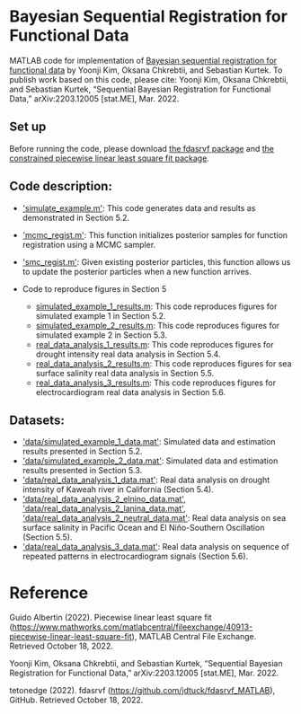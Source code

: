 # Bayesian Sequential Registration for Functional Data
MATLAB code for implementation of [Bayesian sequential registration for functional data](https://arxiv.org/abs/2203.12005) by Yoonji Kim, Oksana Chkrebtii, and Sebastian Kurtek. To publish work based on this code, please cite: Yoonji Kim, Oksana Chkrebtii, and Sebastian Kurtek, “Sequential Bayesian Registration for Functional Data,” arXiv:2203.12005 [stat.ME], Mar. 2022.

## Set up
Before running the code, please download [the fdasrvf package](https://github.com/jdtuck/fdasrvf_MATLAB) and [the constrained piecewise linear least square fit package](https://www.mathworks.com/matlabcentral/fileexchange/40913-piecewise-linear-least-square-fit).

## Code description:

- ['simulate_example.m'](simulate_example.m): This code generates data and results as demonstrated in Section 5.2.
- ['mcmc_regist.m'](mcmc_regist.m): This function initializes posterior samples for function registration using a MCMC sampler.
- ['smc_regist.m'](smc_regist.m): Given existing posterior particles, this function allows us to update the posterior particles when a new function arrives.

- Code to reproduce figures in Section 5
  - [simulated_example_1_results.m](simulated_example_1_results.m): This code reproduces figures for simulated example 1 in Section 5.2.
  - [simulated_example_2_results.m](simulated_example_2_results.m): This code reproduces figures for simulated example 2 in Section 5.3.
  - [real_data_analysis_1_results.m](real_data_analysis_1_results.m): This code reproduces figures for drought intensity real data analysis in Section 5.4.
  - [real_data_analysis_2_results.m](real_data_analysis_2_results.m): This code reproduces figures for sea surface salinity real data analysis in Section 5.5.
  - [real_data_analysis_3_results.m](real_data_analysis_3_results.m): This code reproduces figures for electrocardiogram real data analysis in Section 5.6.

## Datasets:

- ['data/simulated_example_1_data.mat'](data/simulated_example_1_data.mat): Simulated data and estimation results presented in Section 5.2.
- ['data/simulated_example_2_data.mat'](data/simulated_example_2_data.mat): Simulated data and estimation results presented in Section 5.3.
- ['data/real_data_analysis_1_data.mat'](data/real_data_analysis_1_data.mat): Real data analysis on drought intensity of Kaweah river in California (Section 5.4).
- ['data/real_data_analysis_2_elnino_data.mat'](data/real_data_analysis_2_elnino_data.mat), ['data/real_data_analysis_2_lanina_data.mat'](data/real_data_analysis_2_lanina_data.mat), ['data/real_data_analysis_2_neutral_data.mat'](data/real_data_analysis_2_neutral_data.mat): Real data analysis on sea surface salinity in Pacific Ocean and El Niño-Southern Oscillation (Section 5.5).
- ['data/real_data_analysis_3_data.mat'](data/real_data_analysis_3_data.mat): Real data analysis on sequence of repeated patterns in electrocardiogram signals (Section 5.6).

# Reference

Guido Albertin (2022). Piecewise linear least square fit (https://www.mathworks.com/matlabcentral/fileexchange/40913-piecewise-linear-least-square-fit), MATLAB Central File Exchange. Retrieved October 18, 2022.

Yoonji Kim, Oksana Chkrebtii, and Sebastian Kurtek, “Sequential Bayesian Registration for Functional Data,” arXiv:2203.12005 [stat.ME], Mar. 2022.

tetonedge (2022). fdasrvf (https://github.com/jdtuck/fdasrvf_MATLAB), GitHub. Retrieved October 18, 2022.
